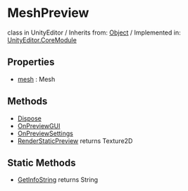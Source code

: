 # MeshPreview
class in UnityEditor
 / Inherits from: <a href="https://docs.unity3d.com/6000.0/Documentation/ScriptReference/Object.html">Object</a> / Implemented in: <a href="https://docs.unity3d.com/6000.0/Documentation/ScriptReference/UnityEditor.CoreModule.html">UnityEditor.CoreModule</a>

## Properties
- <a href="https://docs.unity3d.com/6000.0/Documentation/ScriptReference/MeshPreview-mesh.html">mesh</a> : Mesh

## Methods
- <a href="https://docs.unity3d.com/6000.0/Documentation/ScriptReference/MeshPreview.Dispose.html">Dispose</a>
- <a href="https://docs.unity3d.com/6000.0/Documentation/ScriptReference/MeshPreview.OnPreviewGUI.html">OnPreviewGUI</a>
- <a href="https://docs.unity3d.com/6000.0/Documentation/ScriptReference/MeshPreview.OnPreviewSettings.html">OnPreviewSettings</a>
- <a href="https://docs.unity3d.com/6000.0/Documentation/ScriptReference/MeshPreview.RenderStaticPreview.html">RenderStaticPreview</a> returns Texture2D

## Static Methods
- <a href="https://docs.unity3d.com/6000.0/Documentation/ScriptReference/MeshPreview.GetInfoString.html">GetInfoString</a> returns String
